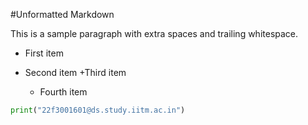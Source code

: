 #Unformatted Markdown

This is a sample paragraph with extra spaces and trailing whitespace.

- First item
- Second item
  +Third item


    *    Fourth item

```py
print("22f3001601@ds.study.iitm.ac.in")

```
